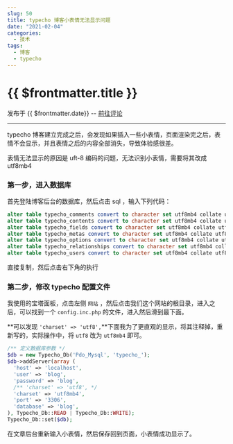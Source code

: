 ```yaml
---
slug: 50
title: typecho 博客小表情无法显示问题
date: "2021-02-04"
categories: 
  - 技术
tags: 
  - 博客
  - typecho
---
```



# {{ $frontmatter.title }}

发布于 {{ $frontmatter.date}} -- [前往评论](https://zishu.me)

---



typecho 博客建立完成之后，会发现如果插入一些小表情，页面渲染完之后，表情不会显示，并且表情之后的内容全部消失，导致体验感很差。

表情无法显示的原因是 uft-8 编码的问题，无法识别小表情，需要将其改成 utf8mb4 

### 第一步，进入数据库

首先登陆博客后台的数据库，然后点击 sql ，输入下列代码：

```sql
alter table typecho_comments convert to character set utf8mb4 collate utf8mb4_unicode_ci;
alter table typecho_contents convert to character set utf8mb4 collate utf8mb4_unicode_ci;
alter table typecho_fields convert to character set utf8mb4 collate utf8mb4_unicode_ci;
alter table typecho_metas convert to character set utf8mb4 collate utf8mb4_unicode_ci;
alter table typecho_options convert to character set utf8mb4 collate utf8mb4_unicode_ci;
alter table typecho_relationships convert to character set utf8mb4 collate utf8mb4_unicode_ci;
alter table typecho_users convert to character set utf8mb4 collate utf8mb4_unicode_ci;
``` 

直接复制，然后点击右下角的执行

### 第二步，修改 typecho 配置文件

我使用的宝塔面板，点击左侧 `网站` ，然后点击我们这个网站的根目录，进入之后，可以找到一个 `config.inc.php` 的文件，进入然后滑到最下面。

**可以发现 `'charset' => 'utf8',`**下面我为了更直观的显示，将其注释掉，重新写的，实际操作中，将 `utf8` 改为 `utf8mb4` 即可。

```php
/** 定义数据库参数 */
$db = new Typecho_Db('Pdo_Mysql', 'typecho_');
$db->addServer(array (
  'host' => 'localhost',
  'user' => 'blog',
  'password' => 'blog',
  /** 'charset' => 'utf8', */
  'charset' => 'utf8mb4',
  'port' => '3306',
  'database' => 'blog',
), Typecho_Db::READ | Typecho_Db::WRITE);
Typecho_Db::set($db);
```

在文章后台重新输入小表情，然后保存回到页面，小表情成功显示了。

